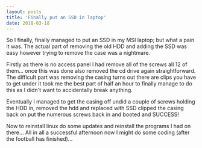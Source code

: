 ```yaml
---
layout: posts
title: 'Finally put an SSD in laptop'
date: 2018-03-18
---
```


So I finally, finally managed to put an SSD in my MSI laptop; but what a pain it was. The actual part of removing the old HDD and adding the SSD was easy however trying to remove the case was a nightmare.

Firstly as there is no access panel I had remove all of the screws all 12 of them... once this was done also removed the cd drive again straightforward. The difficult part was removing the casing turns out there are clips you have to get under it took me the best part of half an hour to finally manage to do this as I didn't want to accidentally break anything.

Eventually I managed to get the casing off undid a couple of screws holding the HDD in, removed the hdd and replaced with SSD clipped the casing back on put the numerous screws back in and booted and SUCCESS!

Now to reinstall linux do some updates and reinstall the programs I had on there... All in all a successful afternoon now I might do some coding (after the football has finished)...
